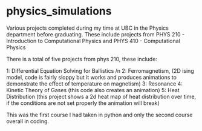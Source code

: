 # physics_simulations
Various projects completed during my time at UBC in the Physics department before graduating.  These include projects from PHYS 210 - Introduction to Computational Physics and PHYS 410 - Computational Physics

There is a total of five projects from phys 210, these include:

1: Differential Equation Solving for Ballistics /n
2: Ferromagnetism, (2D ising model, code is fairly sloppy but it works and produces animations to demonstrate the effect of temperature on magnetism)
3: Resonance
4: Kinetic Theory of Gases (this code also creates an animation)
5: Heat Distribution (this project shows a 2d heat map of heat distribution over time, if the conditions are not set properly the animation will break)

This was the first course I had taken in python and only the second course overall in coding.
